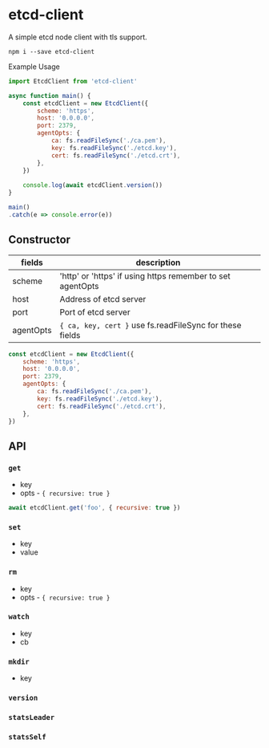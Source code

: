 # etcd-client

A simple etcd node client with tls support.

```
npm i --save etcd-client
```

Example Usage

```js
import EtcdClient from 'etcd-client'

async function main() {
	const etcdClient = new EtcdClient({
		scheme: 'https',
		host: '0.0.0.0',
		port: 2379,
		agentOpts: {
			ca: fs.readFileSync('./ca.pem'),
			key: fs.readFileSync('./etcd.key'),
			cert: fs.readFileSync('./etcd.crt'),
		},
	})
	
	console.log(await etcdClient.version())
}

main()
.catch(e => console.error(e))
```

## Constructor

fields|description
---|---
scheme| 'http' or 'https' if using https remember to set agentOpts
host| Address of etcd server
port| Port of etcd server
agentOpts| `{ ca, key, cert }` use fs.readFileSync for these fields

```js
const etcdClient = new EtcdClient({
	scheme: 'https',
	host: '0.0.0.0',
	port: 2379,
	agentOpts: {
		ca: fs.readFileSync('./ca.pem'),
		key: fs.readFileSync('./etcd.key'),
		cert: fs.readFileSync('./etcd.crt'),
	},
})
```

## API

### `get`

- key
- opts - `{ recursive: true }`

```js
await etcdClient.get('foo', { recursive: true })
```

### `set`

- key
- value

### `rm`

- key
- opts - `{ recursive: true }`

### `watch`

- key
- cb

### `mkdir`

- key

### `version`

### `statsLeader`

### `statsSelf`